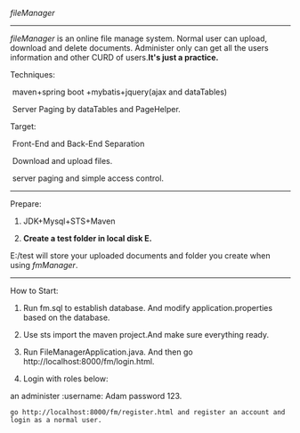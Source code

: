 *fileManager* 

---

*fileManager* is  an online file manage system. Normal user can upload, download and delete documents. Administer only can get all the users information and other CURD of users.**It's just a practice.**

Techniques:

​	maven+spring boot +mybatis+jquery(ajax and dataTables) 

​	Server Paging by dataTables and PageHelper.

Target:

​	Front-End and Back-End Separation

​	Download and upload files.

​	server paging and simple access control.

---

Prepare:

1. JDK+Mysql+STS+Maven

2. **Create  a test folder in local disk E.** 

E:/test will store your uploaded documents and folder you create when using *fmManager*.

---

How to Start:

1. Run fm.sql to establish database. And modify application.properties based on the database.

2. Use sts import the maven project.And make sure everything ready.

3. Run FileManagerApplication.java. And then go http://localhost:8000/fm/login.html.

4.  Login with  roles below:

   an administer :username: Adam	              password 123.

    go http://localhost:8000/fm/register.html and register an account and login as a normal user.





